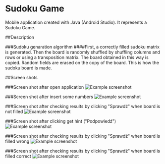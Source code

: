 # Sudoku Game
Mobile application created with Java (Android Studio). It represents a Sudoku Game.

##Description

###Sudoku genaration algorithm
####First, a correctly filled sudoku matrix is generated. Then the board is randomly shuffled by shuffling columns and rows or using a transposition matrix. The board obtained in this way is copied. Random fields are erased on the copy of the board. This is how the sudoku board is made.

##Screen shots

###Screen shot after open application
![Example screenshot](./images/1.jpg)

###Screen shot after insert some numbers
![Example screenshot](./images/2.jpg)

###Screen shot after checking results by clicking "Sprawdź" when board is not filled
![Example screenshot](./images/3.jpg)

###Screen shot after clicking get hint ("Podpowiedź")
![Example screenshot](./images/4.jpg)

###Screen shot after checking results by clicking "Sprawdź" when board is filled wrong
![Example screenshot](./images/5.jpg)

###Screen shot after checking results by clicking "Sprawdź" when board is filled correct
![Example screenshot](./images/6.jpg)